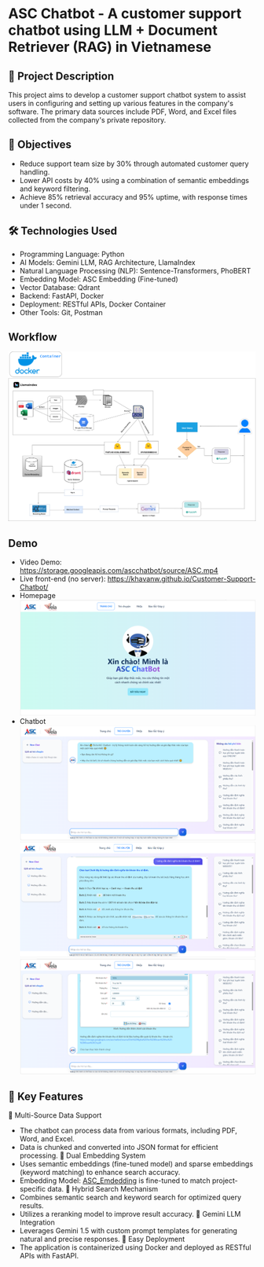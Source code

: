 ﻿# ASC Chatbot - A customer support chatbot using LLM + Document Retriever (RAG) in Vietnamese

## 📝 Project Description
This project aims to develop a customer support chatbot system to assist users in configuring and setting up various features in the company's software. The primary data sources include PDF, Word, and Excel files collected from the company's private repository.

## 🎯 Objectives
- Reduce support team size by 30% through automated customer query handling.
- Lower API costs by 40% using a combination of semantic embeddings and keyword filtering.
- Achieve 85% retrieval accuracy and 95% uptime, with response times under 1 second.

## 🛠 Technologies Used
- Programming Language: Python
- AI Models: Gemini LLM, RAG Architecture, LlamaIndex
- Natural Language Processing (NLP): Sentence-Transformers, PhoBERT
- Embedding Model: ASC Embedding (Fine-tuned)
- Vector Database: Qdrant
- Backend: FastAPI, Docker
- Deployment: RESTful APIs, Docker Container
- Other Tools: Git, Postman

## Workflow
![WorkFlow](Workflow/WorkFlow_Chatbot.png)

## Demo
- Video Demo: https://storage.googleapis.com/ascchatbot/source/ASC.mp4
- Live front-end (no server): https://khavanw.github.io/Customer-Support-Chatbot/ 
- Homepage
![Homepage](demo/Homepage.png)
- Chatbot
![Chatbot](demo/Chatbot.png)
![Chatbot1](demo/Chatbot1.png)
![Chatbot2](demo/Chatbot2.png)

## 🚀 Key Features
🔹 Multi-Source Data Support
- The chatbot can process data from various formats, including PDF, Word, and Excel.
- Data is chunked and converted into JSON format for efficient processing.
🔹 Dual Embedding System
- Uses semantic embeddings (fine-tuned model) and sparse embeddings (keyword matching) to enhance search accuracy.
- Embedding Model: [ASC_Emdedding](https://huggingface.co/vankha/asc_embedding) is fine-tuned to match project-specific data.
🔹 Hybrid Search Mechanism
- Combines semantic search and keyword search for optimized query results.
- Utilizes a reranking model to improve result accuracy.
🔹 Gemini LLM Integration
- Leverages Gemini 1.5 with custom prompt templates for generating natural and precise responses.
🔹 Easy Deployment
- The application is containerized using Docker and deployed as RESTful APIs with FastAPI.
